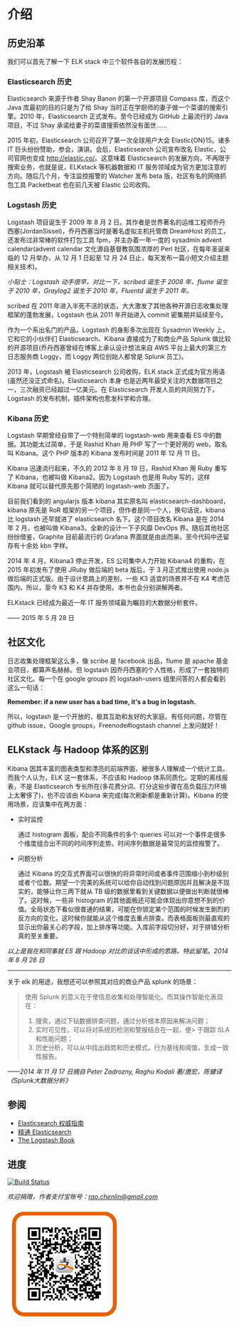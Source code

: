 # 介绍

## 历史沿革

我们可以首先了解一下 ELK stack 中三个软件各自的发展历程：

### Elasticsearch 历史

Elasticsearch 来源于作者 Shay Banon 的第一个开源项目 Compass 库，而这个 Java 库最初的目的只是为了给 Shay 当时正在学厨师的妻子做一个菜谱的搜索引擎。2010 年，Elasticsearch 正式发布。至今已经成为 GitHub 上最流行的 Java 项目，不过 Shay 承诺给妻子的菜谱搜索依然没有面世……

2015 年初，Elasticsearch 公司召开了第一次全球用户大会 Elastic{ON}15。诸多 IT 巨头纷纷赞助，参会，演讲。会后，Elasticsearch 公司宣布改名 Elastic，公司官网也变成 <http://elastic.co/>。这意味着 Elasticsearch 的发展方向，不再限于搜索业务，也就是说，ELKstack 等机器数据和 IT 服务领域成为官方更加注意的方向。随后几个月，专注监控报警的 Watcher 发布 beta 版，社区有名的网络抓包工具 Packetbeat 也在前几天被 Elastic 公司收购。

### Logstash 历史

Logstash 项目诞生于 2009 年 8 月 2 日。其作者是世界著名的运维工程师乔丹西塞(JordanSissel)，乔丹西塞当时是著名虚拟主机托管商 DreamHost 的员工，还发布过非常棒的软件打包工具 fpm，并主办着一年一度的 sysadmin advent calendar(advent calendar 文化源自基督教氛围浓厚的 Perl 社区，在每年圣诞来临的 12 月举办，从 12 月 1 日起至 12 月 24 日止，每天发布一篇小短文介绍主题相关技术)。

*小贴士：Logstash 动手很早，对比一下，scribed 诞生于 2008 年，flume 诞生于 2010 年，Graylog2 诞生于 2010 年，Fluentd 诞生于 2011 年。*

scribed 在 2011 年进入半死不活的状态，大大激发了其他各种开源日志收集处理框架的蓬勃发展，Logstash 也从 2011 年开始进入 commit 密集期并延续至今。

作为一个系出名门的产品，Logstash 的身影多次出现在 Sysadmin Weekly 上，它和它的小伙伴们 Elasticsearch、Kibana 直接成为了和商业产品 Splunk 做比较的开源项目(乔丹西塞曾经在博客上承认设计想法来自 AWS 平台上最大的第三方日志服务商 Loggy，而 Loggy 两位创始人都曾是 Splunk 员工)。

2013 年，Logstash 被 Elasticsearch 公司收购，ELK stack 正式成为官方用语(虽然还没正式命名)。Elasticsearch 本身 也是近两年最受关注的大数据项目之一，三次融资已经超过一亿美元。在 Elasticsearch 开发人员的共同努力下，Logstash 的发布机制，插件架构也愈发科学和合理。

### Kibana 历史

Logstash 早期曾经自带了一个特别简单的 logstash-web 用来查看 ES 中的数据。其功能太过简单，于是 Rashid Khan 用 PHP 写了一个更好用的 web，取名叫 Kibana。这个 PHP 版本的 Kibana 发布时间是 2011 年 12 月 11 日。

Kibana 迅速流行起来，不久的 2012 年 8 月 19 日，Rashid Khan 用 Ruby 重写了 Kibana，也被叫做 Kibana2。因为 Logstash 也是用 Ruby 写的，这样 Kibana 就可以替代原先那个简陋的 logstash-web 页面了。

目前我们看到的 angularjs 版本 kibana 其实原名叫 elasticsearch-dashboard，kibana 原先是 RoR 框架的另一个项目，但作者是同一个人，换句话说，kibana 比 logstash 还早就进了 elasticsearch 名下。这个项目改名 Kibana 是在 2014 年 2 月，也被叫做 Kibana3。全新的设计一下子风靡 DevOps 界。随后其他社区纷纷借鉴，Graphite 目前最流行的 Grafana 界面就是由此而来，至今代码中还留存有十余处 kbn 字样。

2014 年 4 月，Kibana3 停止开发，ES 公司集中人力开始 Kibana4 的重构，在 2015 年初发布了使用 JRuby 做后端的 beta 版后，于 3 月正式推出使用 node.js 做后端的正式版。由于设计思路上的差别，一些 K3 适宜的场景并不在 K4 考虑范围内，所以，至今 K3 和 K4 并存使用。本书也会分别讲解两者。

ELKstack 已经成为最近一年 IT 服务领域最为瞩目的大数据分析套件。

—— 2015 年 5 月 28 日


## 社区文化

日志收集处理框架这么多，像 scribe 是 facebook 出品，flume 是 apache 基金会项目，都算声名赫赫。但 logstash 因乔丹西塞的个人性格，形成了一套独特的社区文化。每一个在 google groups 的 logstash-users 组里问答的人都会看到这么一句话：

**Remember: if a new user has a bad time, it's a bug in logstash.**

所以，logstash 是一个开放的，极其互助和友好的大家庭。有任何问题，尽管在 github issue，Google groups，Freenode#logstash channel 上发问就好！

## ELKstack 与 Hadoop 体系的区别

Kibana 因其丰富的图表类型和漂亮的前端界面，被很多人理解成一个统计工具。而我个人认为，ELK 这一套体系，不应该和 Hadoop 体系同质化。定期的离线报表，不是 Elasticsearch 专长所在(多花费分词、打分这些步骤在高负载压力环境上太奢侈了)，也不应该由 Kibana 来完成(每次刷新都是重新计算)。Kibana 的使用场景，应该集中在两方面：

* 实时监控

  通过 histogram 面板，配合不同条件的多个 queries 可以对一个事件走很多个维度组合出不同的时间序列走势。时间序列数据是最常见的监控报警了。

* 问题分析

  通过 Kibana 的交互式界面可以很快的将异常时间或者事件范围缩小到秒级别或者个位数。期望一个完美的系统可以给你自动找到问题原因并且解决是不现实的，能够让你三两下就从 TB 级的数据里看到关键数据以便做出判断就很棒了。这时候，一些非 histogram 的其他面板还可能会体现出你意想不到的价值。全局状态下看似很普通的结果，可能在你锁定某个范围的时候发生剧烈的反方向的变化，这时候你就能从这个维度去重点排查。而表格面板则最直观的显示出你最关心的字段，加上排序等功能。入库前字段切分好，对于排错分析真的至关重要。

*以上是我在和同事就 ES 跟 Hadoop 对比的谈话中形成的思路。特此留笔。2014 年 8 月 28 日*

---------------

关于 elk 的用途，我想还可以参照其对应的商业产品 splunk 的场景：

> 使用 Splunk 的意义在于使信息收集和处理智能化。而其操作智能化表现在：
>
> 1. 搜索，通过下钻数据排查问题，通过分析根本原因来解决问题；
> 2. 实时可见性，可以将对系统的检测和警报结合在一起，便> 于跟踪 SLA 和性能问题；
> 3. 历史分析，可以从中找出趋势和历史模式，行为基线和阈值，生成一致性报告。

*——2014 年 11 月 17 日摘自 Peter Zadrozny, Raghu Kodali 著/唐宏，陈健译《Splunk大数据分析》*

## 参阅

* [Elasticsearch 权威指南](http://fuxiaopang.gitbooks.io/learnelasticsearch/)
* [精通 Elasticsearch](http://shgy.gitbooks.io/mastering-elasticsearch/)
* [The Logstash Book](http://www.logstashbook.com/)

## 进度

[![Build Status](https://www.gitbook.io/button/status/book/chenryn/kibana-guide-cn)](https://www.gitbook.io/book/chenryn/kibana-guide-cn/activity)

*欢迎捐赠，作者支付宝账号：<rao.chenlin@gmail.com>*

![ercode](kibana/v3/img/alipay.png)
